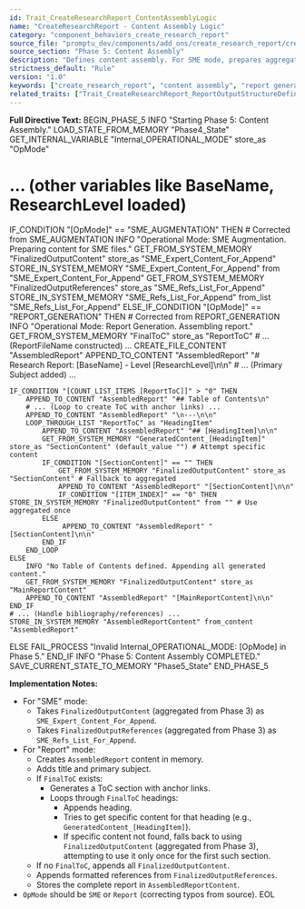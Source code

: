 ```yaml
---
id: Trait_CreateResearchReport_ContentAssemblyLogic
name: "CreateResearchReport - Content Assembly Logic"
category: "component_behaviors_create_research_report"
source_file: "promptu_dev/components/add_ons/create_research_report/create_research_report.txt"
source_section: "Phase 5: Content Assembly"
description: "Defines content assembly. For SME mode, prepares aggregated expert content and references. For Report mode, assembles report using FinalToC, mapping content to headings (with fallback to general aggregated content) and appending references."
strictness_default: "Rule"
version: "1.0"
keywords: ["create_research_report", "content assembly", "report generation", "sme content"]
related_traits: ["Trait_CreateResearchReport_ReportOutputStructureDefinition", "Trait_CreateResearchReport_LeveledResearchProtocolLGreaterThan0"]
---
```

**Full Directive Text:**
BEGIN_PHASE_5
  INFO "Starting Phase 5: Content Assembly."
  LOAD_STATE_FROM_MEMORY "Phase4_State"
  GET_INTERNAL_VARIABLE "Internal_OPERATIONAL_MODE" store_as "OpMode"
  # ... (other variables like BaseName, ResearchLevel loaded)

  IF_CONDITION "[OpMode]" == "SME_AUGMENTATION" THEN # Corrected from SME_AUGMENTATION
    INFO "Operational Mode: SME Augmentation. Preparing content for SME files."
    GET_FROM_SYSTEM_MEMORY "FinalizedOutputContent" store_as "SME_Expert_Content_For_Append"
    STORE_IN_SYSTEM_MEMORY "SME_Expert_Content_For_Append" from "SME_Expert_Content_For_Append"
    GET_FROM_SYSTEM_MEMORY "FinalizedOutputReferences" store_as "SME_Refs_List_For_Append"
    STORE_IN_SYSTEM_MEMORY "SME_Refs_List_For_Append" from_list "SME_Refs_List_For_Append"
  ELSE_IF_CONDITION "[OpMode]" == "REPORT_GENERATION" THEN # Corrected from REPORT_GENERATION
    INFO "Operational Mode: Report Generation. Assembling report."
    GET_FROM_SYSTEM_MEMORY "FinalToC" store_as "ReportToC"
    # ... (ReportFileName constructed) ...
    CREATE_FILE_CONTENT "AssembledReport"
    APPEND_TO_CONTENT "AssembledReport" "# Research Report: [BaseName] - Level [ResearchLevel]\n\n"
    # ... (Primary Subject added) ...

    IF_CONDITION "[COUNT_LIST_ITEMS [ReportToC]]" > "0" THEN
        APPEND_TO_CONTENT "AssembledReport" "## Table of Contents\n"
        # ... (Loop to create ToC with anchor links) ...
        APPEND_TO_CONTENT "AssembledReport" "\n---\n\n"
        LOOP_THROUGH_LIST "ReportToC" as "HeadingItem"
            APPEND_TO_CONTENT "AssembledReport" "## [HeadingItem]\n\n"
            GET_FROM_SYSTEM_MEMORY "GeneratedContent_[HeadingItem]" store_as "SectionContent" (default_value "") # Attempt specific content
            IF_CONDITION "[SectionContent]" == "" THEN
                GET_FROM_SYSTEM_MEMORY "FinalizedOutputContent" store_as "SectionContent" # Fallback to aggregated
                APPEND_TO_CONTENT "AssembledReport" "[SectionContent]\n\n"
                IF_CONDITION "[ITEM_INDEX]" == "0" THEN STORE_IN_SYSTEM_MEMORY "FinalizedOutputContent" from "" # Use aggregated once
            ELSE
                 APPEND_TO_CONTENT "AssembledReport" "[SectionContent]\n\n"
            END_IF
        END_LOOP
    ELSE
        INFO "No Table of Contents defined. Appending all generated content."
        GET_FROM_SYSTEM_MEMORY "FinalizedOutputContent" store_as "MainReportContent"
        APPEND_TO_CONTENT "AssembledReport" "[MainReportContent]\n\n"
    END_IF
    # ... (Handle bibliography/references) ...
    STORE_IN_SYSTEM_MEMORY "AssembledReportContent" from_content "AssembledReport"
  ELSE
    FAIL_PROCESS "Invalid Internal_OPERATIONAL_MODE: [OpMode] in Phase 5."
  END_IF
  INFO "Phase 5: Content Assembly COMPLETED."
  SAVE_CURRENT_STATE_TO_MEMORY "Phase5_State"
END_PHASE_5

**Implementation Notes:**
- For "SME" mode:
    - Takes `FinalizedOutputContent` (aggregated from Phase 3) as `SME_Expert_Content_For_Append`.
    - Takes `FinalizedOutputReferences` (aggregated from Phase 3) as `SME_Refs_List_For_Append`.
- For "Report" mode:
    - Creates `AssembledReport` content in memory.
    - Adds title and primary subject.
    - If `FinalToC` exists:
        - Generates a ToC section with anchor links.
        - Loops through `FinalToC` headings:
            - Appends heading.
            - Tries to get specific content for that heading (e.g., `GeneratedContent_[HeadingItem]`).
            - If specific content not found, falls back to using `FinalizedOutputContent` (aggregated from Phase 3), attempting to use it only once for the first such section.
    - If no `FinalToC`, appends all `FinalizedOutputContent`.
    - Appends formatted references from `FinalizedOutputReferences`.
    - Stores the complete report in `AssembledReportContent`.
- `OpMode` should be `SME` or `Report` (correcting typos from source).
EOL
